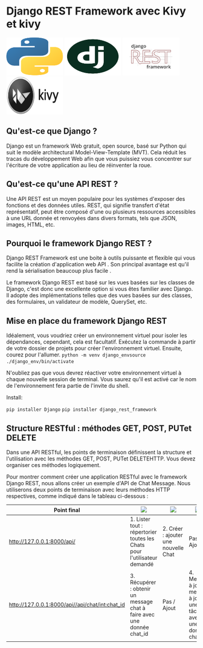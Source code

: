 
# Django REST Framework avec Kivy et kivy

<img src="pythonlogo.png" width="150" height="100">  <img src="django.png" width="150" height="100">       <img src="djangorestframework.png" width="150" height="100">            <img src="kivy.png" width="150" height="100">                   <img src="logo-kivymd.png" width="150" height="000">

## Qu'est-ce que Django ?

Django est un framework Web gratuit, open source, basé sur Python qui suit le modèle architectural Model-View-Template (MVT). Cela réduit les tracas du développement Web afin que vous puissiez vous concentrer sur l'écriture de votre application au lieu de réinventer la roue.

## Qu'est-ce qu'une API REST ?
Une API REST est un moyen populaire pour les systèmes d'exposer des fonctions et des données utiles. REST, qui signifie transfert d'état représentatif, peut être composé d'une ou plusieurs ressources accessibles à une URL donnée et renvoyées dans divers formats, tels que JSON, images, HTML, etc.

## Pourquoi le framework Django REST ?

Django REST Framework est une boite à outils puissante et flexible qui vous facilite la création d'application web API . Son principal avantage est qu'il rend la sérialisation beaucoup plus facile .

Le framework Django REST est basé sur les vues basées sur les classes de Django, c'est donc une excellente option si vous êtes familier avec Django. Il adopte des implémentations telles que des vues basées sur des classes, des formulaires, un validateur de modèle, QuerySet, etc.

## Mise en place du framework Django REST

Idéalement, vous voudriez créer un environnement virtuel pour isoler les dépendances, cependant, cela est facultatif. Exécutez la commande à partir de votre dossier de projets pour créer l'environnement virtuel. Ensuite, courez pour l'allumer. ```python -m venv django_envsource ./django_env/bin/activate```

N'oubliez pas que vous devrez réactiver votre environnement virtuel à chaque nouvelle session de terminal. Vous saurez qu'il est activé car le nom de l'environnement fera partie de l'invite du shell.

Install:

```pip installer Django```
```pip installer django_rest_framework```

## Structure RESTful : méthodes GET, POST, PUTet DELETE

Dans une API RESTful, les points de terminaison définissent la structure et l'utilisation avec les méthodes GET, POST, PUTet DELETEHTTP. Vous devez organiser ces méthodes logiquement.

Pour montrer comment créer une application RESTful avec le framework Django REST, nous allons créer un exemple d'API de Chat Message. Nous utiliserons deux points de terminaison avec leurs méthodes HTTP respectives, comme indiqué dans le tableau ci-dessous :

| Point final | [![](https://img.shields.io/badge/GET-blue?style=for-the-badge)]() |[![](https://img.shields.io/badge/POST-yellow?style=for-the-badge)]() | [![](https://img.shields.io/badge/PUT-orange?style=for-the-badge)]() | [![](https://img.shields.io/badge/DELETE-blueviolet?style=for-the-badge)]() |
| ----------- | ----|------|-----|--------|
| http://127.0.0.1:8000/api/ |1. Lister tout : répertorier toutes les Chats pour l'utilisateur demandé |2. Créer : ajouter une nouvelle Chat |Pas / Ajout|Pas / Ajout|
| http://127.0.0.1:8000/api//api/chat/<int:chat_id> | 3. Récupérer : obtenir un message chat à faire avec une donnée chat_id |Pas / Ajout|4. Mettre à jour : mettre à jour une tâche avec une donnée chat_id|5. Supprimer : Supprimer une tâche avec une donnée chat_id|
